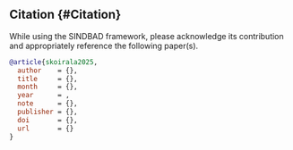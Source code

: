 
## Citation {#Citation}

While using the SINDBAD framework, please acknowledge its contribution and appropriately reference the following paper(s).

```bibtex
@article{skoirala2025,
  author    = {},
  title     = {},
  month     = {},
  year      = ,
  note      = {},
  publisher = {},
  doi       = {},
  url       = {}
}
```

